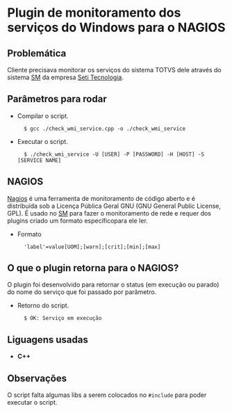 # Plugin de monitoramento dos serviços do Windows para o NAGIOS

## Problemática
Cliente precisava monitorar os serviços do sistema TOTVS dele através do sistema [SM](https://sm.seti.com.br/) da empresa [Seti Tecnologia](https://www.seti.com.br/).

## Parâmetros para rodar

- Compilar o script.

        $ gcc ./check_wmi_service.cpp -o ./check_wmi_service
- Executar o script.

        $ ./check_wmi_service -U [USER] -P [PASSWORD] -H [HOST] -S [SERVICE NAME]

## NAGIOS
[Nagios](https://www.nagios.org/) é uma ferramenta de monitoramento de código aberto e é distribuída sob a Licença Pública Geral GNU (GNU General Public License, GPL). É usado no [SM](https://sm.seti.com.br/) para fazer o monitoramento de rede e requer dos plugins criado um formato específicopara ele ler.

- Formato

        'label'=value[UOM];[warn];[crit];[min];[max]

## O que o plugin retorna para o NAGIOS?
O plugin foi desenvolvido para retornar o status (em execução ou parado) do nome do serviço que foi passado por parâmetro.

- Retorno do script.

        $ OK: Serviço em execução

## Liguagens usadas

- **C++**

## Observações
O script falta algumas libs a serem colocados no `#include` para poder executar o script.